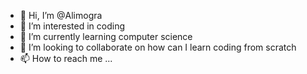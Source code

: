 - 👋 Hi, I’m @Alimogra
- 👀 I’m interested in coding
- 🌱 I’m currently learning computer science
- 💞️ I’m looking to collaborate on how can I learn coding from scratch
- 📫 How to reach me ...

<!---
Alimogra/Alimogra is a ✨ special ✨ repository because its `README.md` (this file) appears on your GitHub profile.
You can click the Preview link to take a look at your changes.
--->
